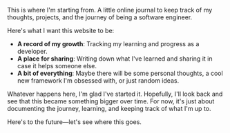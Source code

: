This is where I'm starting from. A little online journal to keep track of my thoughts, projects, and the journey of being a software engineer.

Here's what I want this website to be:
- **A record of my growth**: Tracking my learning and progress as a developer.
- **A place for sharing**: Writing down what I've learned and sharing it in case it helps someone else.
- **A bit of everything**: Maybe there will be some personal thoughts, a cool new framework I'm obsessed with, or just random ideas.

Whatever happens here, I'm glad I've started it. Hopefully, I'll look back and see that this became something bigger over time. For now, it's just about documenting the journey, learning, and keeping track of what I'm up to.

Here's to the future—let's see where this goes.
